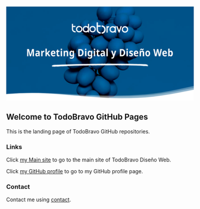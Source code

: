 ![TodoBravo Marketing Digital & Web Design](/assets/todobravo-github.png)
## Welcome to TodoBravo GitHub Pages

This is the landing page of TodoBravo GitHub repositories. 

### Links

Click <a href="https://www.todobravo.es">my Main site</a> to go to the main site of TodoBravo Diseño Web.

Click [my GitHub profile](https://github.com/Todobravo) to go to my GitHub profile page.


### Contact

Contact me using [contact](https://www.todobravo.es/contacto/).
